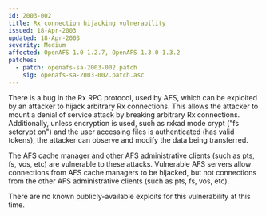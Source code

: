 ```yaml
---
id: 2003-002
title: Rx connection hijacking vulnerability
issued: 18-Apr-2003
updated: 18-Apr-2003
severity: Medium
affected: OpenAFS 1.0-1.2.7, OpenAFS 1.3.0-1.3.2
patches:
  - patch: openafs-sa-2003-002.patch
    sig: openafs-sa-2003-002.patch.asc
---
```


There is a bug in the Rx RPC protocol, used by AFS, which can be
exploited by an attacker to hijack arbitrary Rx connections. This allows
the attacker to mount a denial of service attack by breaking arbitrary
Rx connections. Additionally, unless encryption is used, such as rxkad
mode crypt ("fs setcrypt on") and the user accessing files is
authenticated (has valid tokens), the attacker can observe and modify
the data being transferred.

The AFS cache manager and other AFS administrative clients (such as pts,
fs, vos, etc) are vulnerable to these attacks. Vulnerable AFS servers
allow connections from AFS cache managers to be hijacked, but not
connections from the other AFS administrative clients (such as pts, fs,
vos, etc).

There are no known publicly-available exploits for this vulnerability at
this time.
